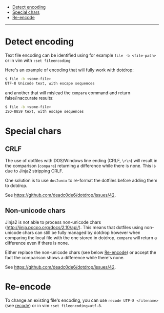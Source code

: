 * [Detect encoding](#detect-encoding)
* [Special chars](#special-chars)
* [Re-encode](#re-encode)

---

# Detect encoding

Text file encoding can be identified using for example `file -b <file-path>` or in vim
with `:set fileencoding`

Here's an example of encoding that will fully work with dotdrop:
```bash
$ file -b <some-file>
UTF-8 Unicode text, with escape sequences
```

and another that will mislead the `compare` command and return false/inaccurate results:
```bash
$ file -b <some-file>
ISO-8859 text, with escape sequences
```

# Special chars

## CRLF

The use of dotfiles with DOS/Windows line ending (CRLF, `\r\n`) will result in
the comparison (`compare`) returning a difference while there is none.
This is due to Jinja2 stripping CRLF.

One solution is to use `dos2unix` to re-format the dotfiles before adding them                                                       to dotdrop.

See https://github.com/deadc0de6/dotdrop/issues/42.

## Non-unicode chars

Jinja2 is not able to process non-unicode chars (http://jinja.pocoo.org/docs/2.10/api/). This means that dotfiles using non-unicode chars can still be fully managed by dotdrop however when comparing the local file with the one stored in dotdrop, `compare` will return a difference even if there is none.

Either replace the non-unicode chars (see below [Re-encode](#re-encode)) or accept the fact the comparison shows a difference while there's none.

See https://github.com/deadc0de6/dotdrop/issues/42.

# Re-encode

To change an existing file's encoding, you can use `recode UTF-8 <filename>` (see [recode](https://linux.die.net/man/1/recode)) or in vim `:set fileencoding=utf-8`.
